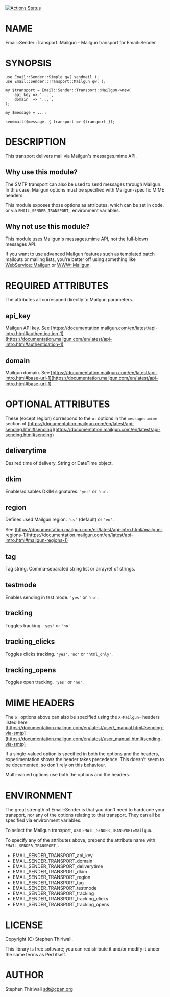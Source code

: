 [![Actions Status](https://github.com/sdt/Email-Sender-Transport-Mailgun/workflows/test/badge.svg)](https://github.com/sdt/Email-Sender-Transport-Mailgun/actions)
# NAME

Email::Sender::Transport::Mailgun - Mailgun transport for Email::Sender

# SYNOPSIS

    use Email::Sender::Simple qw( sendmail );
    use Email::Sender::Transport::Mailgun qw( );

    my $transport = Email::Sender::Transport::Mailgun->new(
        api_key => '...',
        domain  => '...',
    );

    my $message = ...;

    sendmail($message, { transport => $transport });

# DESCRIPTION

This transport delivers mail via Mailgun's messages.mime API.

## Why use this module?

The SMTP transport can also be used to send messages through Mailgun. In this
case, Mailgun options must be specified with Mailgun-specific MIME headers.

This module exposes those options as attributes, which can be set in code, or
via `EMAIL_SENDER_TRANSPORT_` environment variables.

## Why not use this module?

This module uses Mailgun's messages.mime API, not the full-blown messages API.

If you want to use advanced Mailgun features such as templated batch mailouts
or mailing lists, you're better off using something like [WebService::Mailgun](https://metacpan.org/pod/WebService%3A%3AMailgun)
or [WWW::Mailgun](https://metacpan.org/pod/WWW%3A%3AMailgun).

# REQUIRED ATTRIBUTES

The attributes all correspond directly to Mailgun parameters.

## api\_key

Mailgun API key. See [https://documentation.mailgun.com/en/latest/api-intro.html#authentication-1](https://documentation.mailgun.com/en/latest/api-intro.html#authentication-1)

## domain

Mailgun domain. See [https://documentation.mailgun.com/en/latest/api-intro.html#base-url-1](https://documentation.mailgun.com/en/latest/api-intro.html#base-url-1)

# OPTIONAL ATTRIBUTES

These (except region) correspond to the `o:` options in the `messages.mime`
section of [https://documentation.mailgun.com/en/latest/api-sending.html#sending](https://documentation.mailgun.com/en/latest/api-sending.html#sending)

## deliverytime

Desired time of delivery. String or DateTime object.

## dkim

Enables/disables DKIM signatures. `'yes'` or `'no'`.

## region

Defines used Mailgun region. `'us'` (default) or `'eu'`.

See [https://documentation.mailgun.com/en/latest/api-intro.html#mailgun-regions-1](https://documentation.mailgun.com/en/latest/api-intro.html#mailgun-regions-1)

## tag

Tag string. Comma-separated string list or arrayref of strings.

## testmode

Enables sending in test mode. `'yes'` or `'no'`.

## tracking

Toggles tracking. `'yes'` or `'no'`.

## tracking\_clicks

Toggles clicks tracking. `'yes'`, `'no'` or `'html_only'`.

## tracking\_opens

Toggles open tracking. `'yes'` or `'no'`.

# MIME HEADERS

The `o:` options above can also be specified using the `X-Mailgun-` headers
listed here [https://documentation.mailgun.com/en/latest/user\_manual.html#sending-via-smtp](https://documentation.mailgun.com/en/latest/user_manual.html#sending-via-smtp)

If a single-valued option is specified in both the options and the headers,
experimentation shows the header takes precedence. This doesn't seem to be
documented, so don't rely on this behaviour.

Multi-valued options use both the options and the headers.

# ENVIRONMENT

The great strength of Email::Sender is that you don't need to hardcode your
transport, nor any of the options relating to that transport. They can all be
specified via environment variables.

To select the Mailgun transport, use `EMAIL_SENDER_TRANSPORT=Mailgun`.

To specify any of the attributes above, prepend the attribute name with
`EMAIL_SENDER_TRANSPORT_`.

- EMAIL\_SENDER\_TRANSPORT\_api\_key
- EMAIL\_SENDER\_TRANSPORT\_domain
- EMAIL\_SENDER\_TRANSPORT\_deliverytime
- EMAIL\_SENDER\_TRANSPORT\_dkim
- EMAIL\_SENDER\_TRANSPORT\_region
- EMAIL\_SENDER\_TRANSPORT\_tag
- EMAIL\_SENDER\_TRANSPORT\_testmode
- EMAIL\_SENDER\_TRANSPORT\_tracking
- EMAIL\_SENDER\_TRANSPORT\_tracking\_clicks
- EMAIL\_SENDER\_TRANSPORT\_tracking\_opens

# LICENSE

Copyright (C) Stephen Thirlwall.

This library is free software; you can redistribute it and/or modify
it under the same terms as Perl itself.

# AUTHOR

Stephen Thirlwall <sdt@cpan.org>
